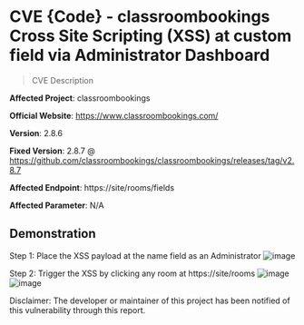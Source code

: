 # CVE {Code} - classroombookings Cross Site Scripting (XSS) at custom field via Administrator Dashboard

> CVE Description

**Affected Project**: classroombookings

**Official Website**:  https://www.classroombookings.com/

**Version**: 2.8.6

**Fixed Version**: 2.8.7 @ https://github.com/classroombookings/classroombookings/releases/tag/v2.8.7 

**Affected Endpoint**:  https://site/rooms/fields

**Affected Parameter**: N/A

## Demonstration

Step 1: Place the XSS payload at the name field as an Administrator
![image](https://github.com/user-attachments/assets/71a6b61b-e654-48f6-b35e-606620217c6e)

Step 2: Trigger the XSS by clicking any room at https://site/rooms
![image](https://github.com/user-attachments/assets/7cb74187-763d-4e48-a8d4-334b9b30f0f9)
![image](https://github.com/user-attachments/assets/15c9e874-5a64-4c58-b6d5-0baa0180ba5d)


Disclaimer: The developer or maintainer of this project has been notified of this vulnerability through this report.
